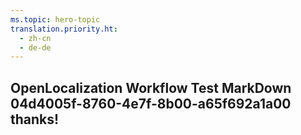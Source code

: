 ```yaml
---
ms.topic: hero-topic
translation.priority.ht: 
  - zh-cn
  - de-de
---
```

## OpenLocalization Workflow Test MarkDown 04d4005f-8760-4e7f-8b00-a65f692a1a00 thanks!
